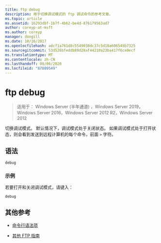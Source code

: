 ```yaml
---
title: ftp debug
description: 用于切换调试模式的 ftp 调试命令的参考文章。
ms.topic: article
ms.assetid: 16293dbf-1b7f-4b62-be4d-876179563ad7
author: coreyp-at-msft
ms.author: coreyp
manager: dongill
ms.date: 10/16/2017
ms.openlocfilehash: adcf1a761d8c5549038dc37c5d18a606549b7325
ms.sourcegitcommit: 53d526bfeddb89d28af44210a23ba417f6ce0ecf
ms.translationtype: MT
ms.contentlocale: zh-CN
ms.lasthandoff: 08/06/2020
ms.locfileid: "87889549"
---
```

# <a name="ftp-debug"></a>ftp debug

> 适用于： Windows Server (半年通道) ，Windows Server 2019，Windows Server 2016，Windows Server 2012 R2，Windows Server 2012

切换调试模式。 默认情况下，调试模式处于关闭状态。 如果调试模式处于打开状态，则会看到发送到远程计算机的每个命令，前面 `>` 字符。

## <a name="syntax"></a>语法

```
debug
```

### <a name="examples"></a>示例

若要打开和关闭调试模式，请键入：

```
debug
```

## <a name="additional-references"></a>其他参考

- [命令行语法项](command-line-syntax-key.md)

- [其他 FTP 指南](/previous-versions/orphan-topics/ws.10/cc756013(v=ws.10))
